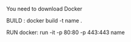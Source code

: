 You need to download Docker 

BUILD : docker build -t name .

RUN docker: run -it -p 80:80 -p 443:443 name
